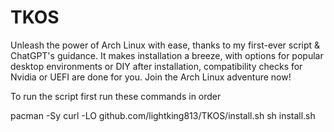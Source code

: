 # TKOS
Unleash the power of Arch Linux with ease, thanks to my first-ever script &amp; ChatGPT's guidance. It makes installation a breeze, with options for popular
desktop environments or DIY after installation, compatibility checks for Nvidia or UEFI are done for you. Join the Arch Linux adventure now!

To run the script first run these commands in order

pacman -Sy
curl -LO github.com/lightking813/TKOS/install.sh
sh install.sh
